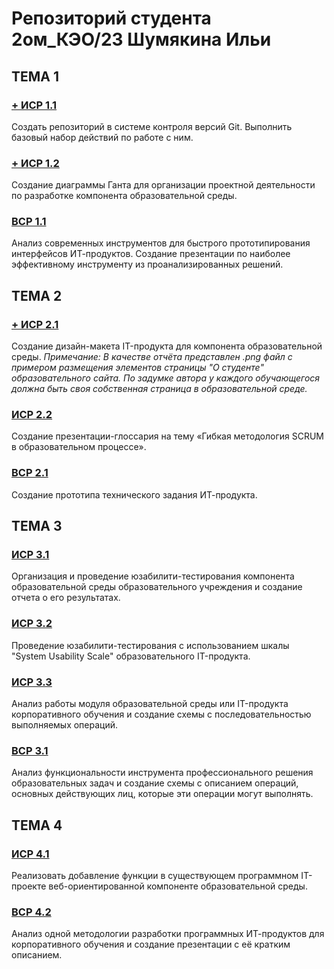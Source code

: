 # Репозиторий студента 2ом_КЭО/23 Шумякина Ильи
## ТЕМА 1

### [+ ИСР 1.1](/1/ISR1_1.png)
Создать репозиторий в системе контроля версий Git. Выполнить базовый набор действий по работе с ним.
 
### [+ ИСР 1.2](/1/ISR_1.2)
Создание диаграммы Ганта для организации проектной деятельности по разработке компонента образовательной среды.

### [ВСР 1.1](/1/VSR1_1.pdf)
Анализ современных инструментов для быстрого прототипирования интерфейсов ИТ-продуктов. Создание презентации по наиболее эффективному инструменту из проанализированных решений.

## ТЕМА 2

### [+ ИСР 2.1](/2/ISR_2.1.png)
Создание дизайн-макета IT-продукта для компонента образовательной среды. *Примечание: В качестве отчёта представлен .png файл с примером размещения элементов страницы "О студенте" образовательного сайта. По задумке автора у каждого обучающегося должна быть своя собственная страница в образовательной среде.*

### [ИСР 2.2](/2/ISR2_2.pdf)
Создание презентации-глоссария на тему «Гибкая методология SCRUM в образовательном процессе».

### [ВСР 2.1](/2/VSR2_1.pdf)
Создание прототипа технического задания ИТ-продукта.

## ТЕМА 3

### [ИСР 3.1](/3/ISR3_1.pdf)
Организация и проведение юзабилити-тестирования компонента образовательной среды образовательного учреждения и создание отчета о его результатах.
 
### [ИСР 3.2](/3/ISR3_2.pdf)
Проведение юзабилити-тестирования с использованием шкалы "System Usability Scale" образовательного IT-продукта.

### [ИСР 3.3](/3/ISR3_3.pdf)
Анализ работы модуля образовательной среды или IT-продукта корпоративного обучения и создание схемы с последовательностью выполняемых операций.

### [ВСР 3.1](/3/VSR3_1.pdf)
Анализ функциональности инструмента профессионального решения образовательных задач и создание схемы с описанием операций, основных действующих лиц, которые эти операции могут выполнять. 

## ТЕМА 4

### [ИСР 4.1](/4/ISR4_1.pdf)
Реализовать добавление функции в существующем программном IT-проекте веб-ориентированной компоненте образовательной среды.
### [ВСР 4.2](/4/ISR4_2.pdf)
Анализ одной методологии разработки программных ИТ-продуктов для корпоративного обучения и создание презентации с её кратким описанием.
